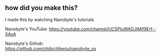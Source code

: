 






how did you make this?
------------------------


I made this by watching Nanobyte's tutorials 

Nanobyte's YouTube: 
 https://youtube.com/channel/UCSPIuWADJIMIf9Erf--XAsA

Nanobyte's Github:  
https://github.com/chibicitiberiu/nanobyte_os
